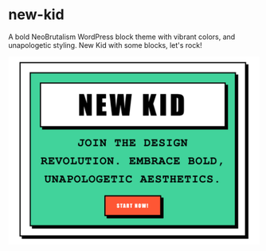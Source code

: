 # new-kid
A bold NeoBrutalism WordPress block theme with vibrant colors, and unapologetic styling. New Kid with some blocks, let's rock!

![screenshot](screenshot.png)
